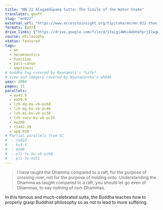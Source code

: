 ```yaml
---
title: "MN 22 Alagaddūpama Sutta: The Simile of the Water Snake"
translator: geoff
slug: "mn022"
external_url: "https://www.accesstoinsight.org/tipitaka/mn/mn.022.than.html"
formats: [pdf]
drive_links: ["https://drive.google.com/file/d/1YaLgj4WbcA4bhQfprjIlwgWZW8bEJ9x3/view?usp=drivesdk"]
course: philosophy
status: featured
tags:
  - mn
  - hermeneutics
  - function
  - pali-canon
  - emptiness
# buddha tag covered by Nyanamoli's *Life*
# view and imagery covered by Nyanaponika's wh048
year: 2004
pages: 15
parallels:
  - ea43.5
  - ea50.8
  - lzh-dg-bu-vb-pc68
  - lzh-mg-bu-vb-pc46
  - lzh-mi-bu-vb-pc38
  - lzh-sarv-bu-vb-pc55
  - ma200
  - t1442.39
  - up8.029
# Partial parallels from SC
#  - cnd23
#  - kv1.1
#  - mnd6
#  - pli-tv-bu-vb-pc68
#  - pli-tv-kd11
---
```


> I have taught the Dhamma compared to a raft, for the purpose of crossing over, not for the purpose of holding onto. Understanding the Dhamma as taught compared to a raft, you should let go even of Dhammas, to say nothing of non-Dhammas.


In this famous and much-celebrated sutta, the Buddha teaches how to properly grasp Buddhist philosophy so as not to lead to more suffering.


